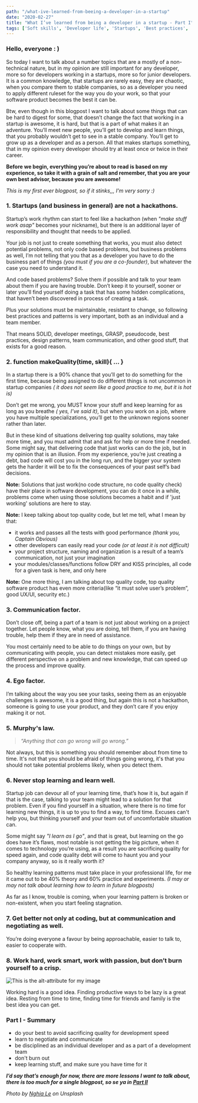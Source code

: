 ```yaml
---
path: "/what-ive-learned-from-beeing-a-developer-in-a-startup"
date: "2020-02-27"
title: "What I’ve learned from being a developer in a startup - Part I"
tags: ['Soft skills', 'Developer life', 'Startups', 'Best practices', 'Code quality']
---
```


### Hello, everyone : )

So today I want to talk about a number topics that are a mostly of a non-technical nature, but in my opinion are still important for any developer, more so for developers working in a startups, more so for junior developers. It is a common knowledge, that startups are rarely easy, they are chaotic, when you compare them to stable companies, so as a developer you need to apply different ruleset for the way you do your work, so that your software product becomes the best it can be.  

Btw, even though in this blogpost I want to talk about some things that can be hard to digest for some, that doesn’t change the fact that working in a startup is awesome, it is hard, but that is a part of what makes it an adventure. You’ll meet new people, you’ll get to develop and learn things, that you probably wouldn’t get to see in a stable company. You’ll get to grow up as a developer and as a person. All that makes startups something, that in my opinion every developer should try at least once or twice in their career.

__Before we begin, everything you’re about to read is based on my experience, so take it with a grain of salt and remember, that you are your own best advisor, because you are awesome!__

_This is my first ever blogpost, so if it stinks,,, I'm very sorry :)_

### 1. Startups (and business in general) are not a hackathons.
Startup’s work rhythm can start to feel like a hackathon (when _"make stuff work asap"_ becomes your nickname), but there is an additional layer of responsibility and thought that needs to be applied.

Your job is not just to create something that works, you must also detect potential problems, not only code based problems, but business problems as well, I’m not telling that you that as a developer you have to do the business part of things _(you must if you are a co-founder)_, but whatever the case you need to understand it.

And code based problems? Solve them if possible and talk to your team about them if you are having trouble. Don’t keep it to yourself, sooner or later you’ll find yourself doing a task that has some hidden complications, that haven’t been discovered in process of creating a task.
 
Plus your solutions must be maintainable, resistant to change, so following best practices and patterns is very important, both as an individual and a team member.

That means SOLID, developer meetings, GRASP, pseudocode, best practices, design patterns, team communication, and other good stuff, that exists for a good reason.

### 2. function makeQuality(time, skill){ ... }
In a startup there is a 90% chance that you’ll get to do something for the first time, because being assigned to do different things is not uncommon in startup companies _( it does not seem like a good practice to me, but it is hot is)_

Don’t get me wrong, you MUST know your stuff and keep learning for as long as you breathe _( yes, I’ve said it)_, but when you work on a job, where you have multiple specializations, you’ll get to the unknown regions sooner rather than later.

But in these kind of situations delivering top quality solutions, may take more time, and you must admit that and ask for help or more time if needed. Some might say, that delivering code that just works can do the job, but in my opinion that is an illusion. From my experience, you’re just creating a debt, bad code will cost you in the long run, and the bigger your system gets the harder it will be to fix the consequences of your past self’s bad decisions.

__Note:__ Solutions that just work(no code structure, no code quality check) have their place in software development, you can do it once in a while, problems come when using those solutions becomes a habit and 
if 'just working' solutions are here to stay.

__Note:__ I keep talking about top quality code, but let me tell, what I mean by that:
* it works and passes all the tests with good performance _(thank you, Captain Obvious)_
* other developers can easily read your code _(or at least it is not difficult)_
* your project structure, naming and organization is a result of a team’s communication, not just your imagination
* your modules/classes/functions follow DRY and KISS principles, all code for a given task is here, and only here

__Note:__ One more thing, I am talking about top quality code, top quality software product has even more criteria(like “it must solve user’s problem”, good UX/UI, security etc.)

### 3. Communication factor.
Don’t close off, being a part of a team is not just about working on a project together. Let people know, what you are doing, tell them, if you are having trouble, help them if they are in need of assistance. 

You most certainly need to be able to do things on your own, but by communicating with people, you can detect mistakes more easily, get different perspective on a problem and new knowledge, that can speed up the process and improve quality.

### 4. Ego factor.
I’m talking about the way you see your tasks, seeing them as an enjoyable challenges is awesome, it is a good thing, but again this is not a hackathon, someone is going to use your product, and they don’t care if you enjoy making it or not.

### 5. Murphy's law.
>*“Anything that can go wrong will go wrong.”*

Not always, but this is something you should remember about from time to time. It's not that you should be afraid of things going wrong, it's that you should not take potential problems likely, when you detect them.

### 6. Never stop learning and learn well.
Startup job can devour all of your learning time, that’s how it is, but again if that is the case, talking to your team might lead to a solution for that problem. Even if you find yourself in a situation, where there is no time for learning new things, it is up to you to find a way, to find time. Excuses can't help you, but thinking yourself and your team out of uncomfortable situation can.

Some might say _"I learn as I go"_, and that is great, but learning on the go does have it’s flaws, most notable is not getting the big picture, when it comes to technology you’re using, as a result you are sacrificing quality for speed again, and code quality debt will come to haunt you and your company anyway, so is it really worth it?

So healthy learning patterns must take place in your professional life, for me it came out to be 40% theory and 60% practice and experiments.
_(I may or may not talk about learning how to learn in future blogposts)_

As far as I know, trouble is coming, when your learning pattern is broken or non-existent, when you start feeling stagnation.

### 7. Get better not only at coding, but at communication and negotiating as well.
You’re doing everyone a favour by being approachable, easier to talk to, easier to cooperate with.

### 8. Work hard, work smart, work with passion, but don’t burn yourself to a crisp.

![This is the alt-attribute for my image](/img/blogposts/freedom.jpg "Live, work,create")

Working hard is a good idea.
Finding productive ways to be lazy is a great idea.
Resting from time to time, finding time for friends and family is the best idea you can get.

### Part I - Summary
* do your best to avoid sacrificing quality for development speed
* learn to negotiate and communicate
* be disciplined as an individual developer and as a part of a development team
* don't burn out
* keep learning stuff, and make sure you have time for it

__*I’d say that’s enough for now, there are more lessons I want to talk about, there is too much for a single blogpost, so se ya in [Part II](/what-ive-learned-from-being-a-developer-in-a-startup-part-2)*__

_Photo by [Nghia Le](https://unsplash.com/@lephunghia) on Unsplash_
 
